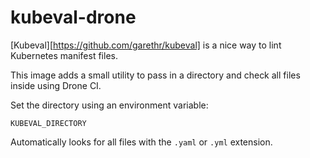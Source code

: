 # kubeval-drone

[Kubeval][https://github.com/garethr/kubeval] is a nice way to lint Kubernetes
manifest files.

This image adds a small utility to pass in a directory and check all files inside using
Drone CI.

Set the directory using an environment variable:

`KUBEVAL_DIRECTORY`

Automatically looks for all files with the `.yaml` or `.yml` extension.
